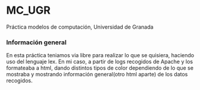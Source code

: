 # MC_UGR
Práctica modelos de computación, Universidad de Granada

### Información general
En esta práctica teniamos via libre para realizar lo que se quisiera, haciendo uso del lenguaje lex.
En mi caso, a partir de logs recogidos de Apache y los formateaba a html, dando distintos tipos de color dependiendo de lo que se mostraba y mostrando información general(otro html aparte) de los datos recogidos.
